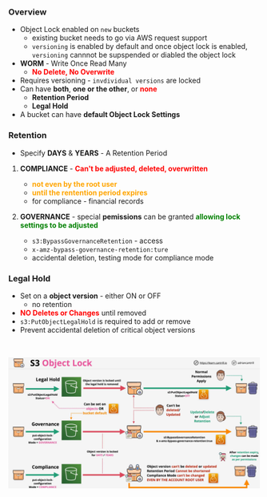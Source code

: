 ### Overview

- Object Lock enabled on `new` buckets 
    - existing bucket needs to go via AWS request support
    - `versioning` is enabled by default and once object lock is enabled, `versioning` cannnot be supspended or diabled the object lock
- **WORM** - Write Once Read Many
    - <span style="color:red;font-weight:bold">No Delete, No Overwrite</span>
-  Requires versioning - `invdividual versions` are locked
-  Can have **both**, **one or the other**, or <span style="color:red;font-weight:bold">none</span>
      -  **Retention Period**
      -  **Legal Hold**
- A bucket can have **default Object Lock Settings**

### Retention
- Specify **DAYS** & **YEARS** - A Retention Period

1. **COMPLIANCE** - <span style="color:red;font-weight:bold">Can't be adjusted, deleted, overwritten</span>
    - <span style="color:orange;font-weight:bold"> not even by the root user</span>
    - <span style="color:orange;font-weight:bold">until the rentention period expires</span>
    - for compliance - financial records

2. **GOVERNANCE** - special **pemissions** can be granted <span style="color:green;font-weight:bold">allowing lock settings to be adjusted</span>
    - `s3:BypassGovernanceRetention` - access
    - `x-amz-bypass-governance-retention:ture`
    - accidental deletion, testing mode for compliance mode

### Legal Hold
- Set on a **object version** - either ON or OFF
    - no retention
- <span style="color:red;font-weight:bold">NO Deletes or Changes</span> until removed
- `s3:PutObjectLegalHold` is required to add or remove
- Prevent accidental deletion of critical object versions

</br>

![s3-object-lock](../images/s3-object-lock.png)